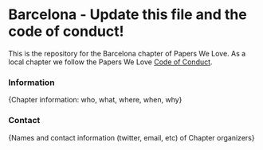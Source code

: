 # Barcelona - Update this file and the code of conduct!

This is the repository for the Barcelona chapter of Papers We Love. As a local chapter we follow the Papers We Love [Code of Conduct](https://github.com/papers-we-love/barcelona/blob/master/code-of-conduct.md).

### Information

{Chapter information: who, what, where, when, why}

### Contact

{Names and contact information (twitter, email, etc) of Chapter organizers}
